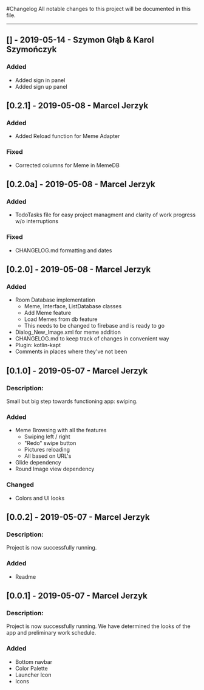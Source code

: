 #Changelog
All notable changes to this project will be documented in this file.

___________________________________
## [] - 2019-05-14 - Szymon Głąb & Karol Szymończyk
### Added
 - Added sign in panel
 - Added sign up panel

## [0.2.1] - 2019-05-08 - Marcel Jerzyk
### Added
- Added Reload function for Meme Adapter
### Fixed
- Corrected columns for Meme in MemeDB

## [0.2.0a] - 2019-05-08 - Marcel Jerzyk
### Added
- TodoTasks file for easy project managment and clarity of work progress w/o interruptions

### Fixed
- CHANGELOG.md formatting and dates 

## [0.2.0] - 2019-05-08 - Marcel Jerzyk
### Added
- Room Database implementation
	- Meme, Interface, ListDatabase classes
	- Add Meme feature
	- Load Memes from db feature
	- This needs to be changed to firebase and is ready to go
- Dialog_New_Image.xml for meme addition
- CHANGELOG.md to keep track of changes in convenient way
- Plugin: kotlin-kapt
- Comments in places where they've not been

## [0.1.0] - 2019-05-07 - Marcel Jerzyk
### Description:
Small but big step towards functioning app: swiping.

### Added
- Meme Browsing with all the features
	- Swiping left / right
	- "Redo" swipe button
	- Pictures reloading 
	- All based on URL's
- Glide dependency
- Round Image view dependency
	
### Changed
- Colors and UI looks

## [0.0.2] - 2019-05-07 - Marcel Jerzyk
### Description:
Project is now successfully running.

### Added
- Readme

## [0.0.1] - 2019-05-07 - Marcel Jerzyk
### Description:
Project is now successfully running. We have determined the looks of the app and preliminary work schedule.

### Added
- Bottom navbar
- Color Palette
- Launcher Icon
- Icons
